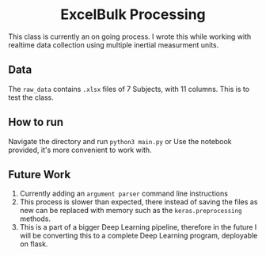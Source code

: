 # <div align="center">ExcelBulk Processing</div>

This class is currently an on going process. I wrote this while working with realtime data collection using multiple inertial measurment units. 
## Data
The ```raw_data``` contains ```.xlsx``` files of 7 Subjects, with 11 columns. This is to test the class.

## How to run
Navigate the directory and run ```python3 main.py```
or
Use the notebook provided, it's more convenient to work with.

## Future Work
1. Currently adding an ```argument parser``` command line instructions
2. This process is slower than expected, there instead of saving the files as new can be replaced with memory such as the ```keras.preprocessing``` methods.
3. This is a part of a bigger Deep Learning pipeline, therefore in the future I will be converting this to a complete Deep Learning program, deployable on flask.

